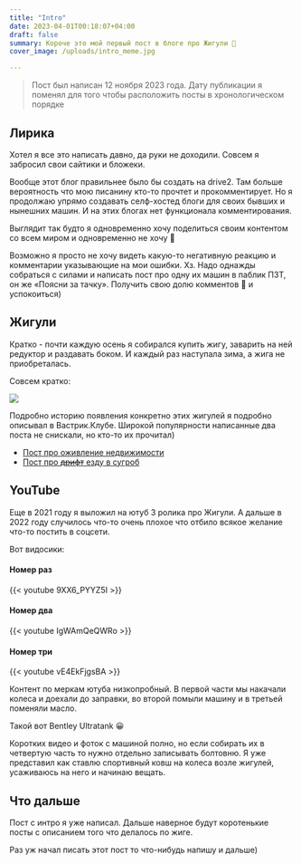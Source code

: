 ```yaml
---
title: "Intro"
date: 2023-04-01T00:18:07+04:00
draft: false
summary: Короче это мой первый пост в блоге про Жигули 🙂 
cover_image: /uploads/intro_meme.jpg

---
```



> Пост был написан 12 ноября 2023 года. Дату публикации я поменял для того чтобы расположить посты в хронологическом порядке

## Лирика

Хотел я все это написать давно, да руки не доходили. Совсем я забросил свои сайтики и бложеки. 

Вообще этот блог правильнее было бы создать на drive2. Там больше вероятность что мою писанину кто-то прочтет и прокомментирует. Но я продолжаю упрямо создавать селф-хостед блоги для своих бывших и нынешних машин. И на этих блогах нет функционала комментирования.

Выглядит так будто я одновременно хочу поделиться своим контентом со всем миром и одновременно не хочу 🙂

Возможно я просто не хочу видеть какую-то негативную реакцию и комментарии указывающие на мои ошибки. Хз. Надо однажды собраться с силами и написать пост про одну их машин в паблик ПЗТ, он же «Поясни за тачку». Получить свою долю комментов 💩 и успокоиться) 

## Жигули

Кратко - почти каждую осень я собирался купить жигу, заварить на ней редуктор и раздавать боком. И каждый раз наступала зима, а жига не приобреталась.

Совсем кратко:

![](/uploads/intro_meme.jpg)

Подробно историю появления конкретно этих жигулей я подробно описывал в Вастрик.Клубе. Широкой популярности написанные два поста не снискали, но кто-то их прочитал)

- [Пост про оживление недвижимости](https://vas3k.club/post/1988539/)
- [Пост про ~~дрифт~~ езду в сугроб](https://vas3k.club/post/19887/)

## YouTube

Еще в 2021 году я выложил на ютуб 3 ролика про Жигули. А дальше в 2022 году случилось что-то очень плохое что отбило всякое желание что-то постить в соцсети.

Вот видосики:

#### Номер раз
{{< youtube 9XX6_PYYZ5I >}}

#### Номер два
{{< youtube IgWAmQeQWRo >}}

#### Номер три
{{< youtube vE4EkFjgsBA >}}

Контент по меркам ютуба низкопробный. В первой части мы накачали колеса и доехали до заправки, во второй помыли машину и в третьей поменяли масло. 

Такой вот Bentley Ultratank 😀

Коротких видео и фоток с машиной полно, но если собирать их в четвертую часть то нужно отдельно записывать болтовню. Я уже представил как ставлю спортивный ковш на колеса возле жигулей, усаживаюсь на него и начинаю вещать.

## Что дальше

Пост с интро я уже написал. Дальше наверное будут коротенькие посты с описанием того что делалось по жиге. 

Раз уж начал писать этот пост то что-нибудь напишу и дальше)
